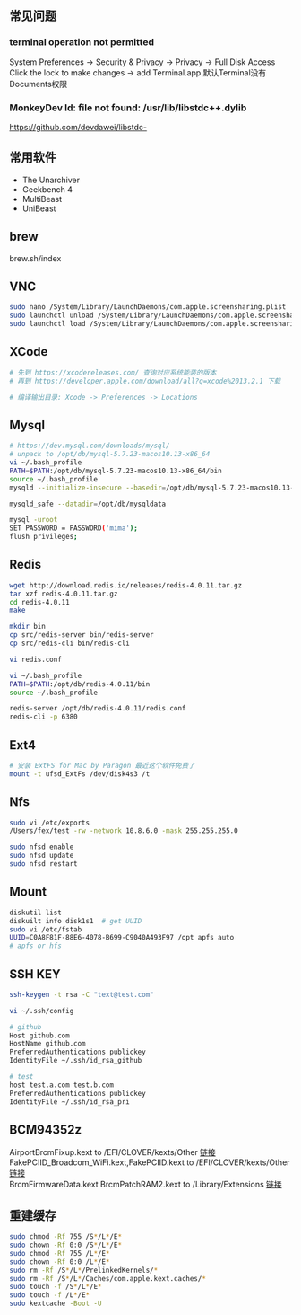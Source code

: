 ## 常见问题

### terminal operation not permitted

System Preferences -> Security & Privacy -> Privacy -> Full Disk Access
Click the lock to make changes -> add Terminal.app
默认Terminal没有Documents权限

### MonkeyDev ld: file not found: /usr/lib/libstdc++.dylib

https://github.com/devdawei/libstdc-


## 常用软件

* The Unarchiver
* Geekbench 4
* MultiBeast
* UniBeast

## brew

brew.sh/index

## VNC

```bash
sudo nano /System/Library/LaunchDaemons/com.apple.screensharing.plist  # vnc-server -> port 
sudo launchctl unload /System/Library/LaunchDaemons/com.apple.screensharing.plist
sudo launchctl load /System/Library/LaunchDaemons/com.apple.screensharing.plist
```
## XCode

```bash
# 先到 https://xcodereleases.com/ 查询对应系统能装的版本
# 再到 https://developer.apple.com/download/all?q=xcode%2013.2.1 下载

# 编译输出目录: Xcode -> Preferences -> Locations
```

## Mysql

```bash
# https://dev.mysql.com/downloads/mysql/
# unpack to /opt/db/mysql-5.7.23-macos10.13-x86_64
vi ~/.bash_profile
PATH=$PATH:/opt/db/mysql-5.7.23-macos10.13-x86_64/bin
source ~/.bash_profile
mysqld --initialize-insecure --basedir=/opt/db/mysql-5.7.23-macos10.13-x86_64 --datadir=/opt/db/mysqldata

mysqld_safe --datadir=/opt/db/mysqldata

mysql -uroot
SET PASSWORD = PASSWORD('mima');
flush privileges;
```

## Redis

```bash
wget http://download.redis.io/releases/redis-4.0.11.tar.gz
tar xzf redis-4.0.11.tar.gz
cd redis-4.0.11
make

mkdir bin
cp src/redis-server bin/redis-server 
cp src/redis-cli bin/redis-cli

vi redis.conf

vi ~/.bash_profile
PATH=$PATH:/opt/db/redis-4.0.11/bin
source ~/.bash_profile

redis-server /opt/db/redis-4.0.11/redis.conf
redis-cli -p 6380
```

## Ext4

```bash
# 安装 ExtFS for Mac by Paragon 最近这个软件免费了
mount -t ufsd_ExtFs /dev/disk4s3 /t
```


## Nfs

```bash
sudo vi /etc/exports
/Users/fex/test -rw -network 10.8.6.0 -mask 255.255.255.0

sudo nfsd enable
sudo nfsd update
sudo nfsd restart
```

## Mount

```bash
diskutil list
diskuilt info disk1s1  # get UUID
sudo vi /etc/fstab
UUID=C0A8F81F-88E6-4078-B699-C9040A493F97 /opt apfs auto   
# apfs or hfs
```

## SSH KEY

```bash
ssh-keygen -t rsa -C "text@test.com"

vi ~/.ssh/config

# github
Host github.com
HostName github.com
PreferredAuthentications publickey
IdentityFile ~/.ssh/id_rsa_github

# test
host test.a.com test.b.com
PreferredAuthentications publickey
IdentityFile ~/.ssh/id_rsa_pri
```

## BCM94352z

AirportBrcmFixup.kext to /EFI/CLOVER/kexts/Other [链接](https://github.com/acidanthera/AirportBrcmFixup/releases)  
FakePCIID_Broadcom_WiFi.kext,FakePCIID.kext to /EFI/CLOVER/kexts/Other [链接](https://bitbucket.org/RehabMan/os-x-fake-pci-id/downloads)  
BrcmFirmwareData.kext BrcmPatchRAM2.kext to /Library/Extensions [链接](https://bitbucket.org/RehabMan/os-x-brcmpatchram/downloads)  

## 重建缓存

```bash
sudo chmod -Rf 755 /S*/L*/E*
sudo chown -Rf 0:0 /S*/L*/E*
sudo chmod -Rf 755 /L*/E*
sudo chown -Rf 0:0 /L*/E*
sudo rm -Rf /S*/L*/PrelinkedKernels/*
sudo rm -Rf /S*/L*/Caches/com.apple.kext.caches/*
sudo touch -f /S*/L*/E*
sudo touch -f /L*/E*
sudo kextcache -Boot -U
```